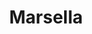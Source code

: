 ---
title: Marsella
date: 
draft: false

# descripcion
description : Florcitas multicolores con piedra

materials: Plata 925

color: Plateado

dimensions: 0,8cm

code: 01-04-0137

type: "Aros"

categories: []

price: $5.320,00

price_eftvo: $4.520,00

# Images
# first image will be shown in the product page
images:
  # - image: "images/path_to_image"
  # La ubicacion de las imagenes es imagenes/Aros/Aros.Piedras/01-04-0137-marsella
  - image: "./images/aros/piedras/01-04-0137-florcitas-multicolores-con-piedra_a.jpeg"
  - image: "./images/aros/piedras/01-04-0137-florcitas-multicolores-con-piedra_b.jpeg"
---